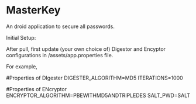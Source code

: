 # MasterKey
An droid application to secure all passwords.

Initial Setup:

After pull, first update (your own choice of) Digestor and Encyptor configurations in /assets/app.properties file.

For example,

#Properties of DIgester
DIGESTER_ALGORITHM=MD5
ITERATIONS=1000

#Properties of ENcryptor
ENCRYPTOR_ALGORITHM=PBEWITHMD5ANDTRIPLEDES
SALT_PWD=SALT
